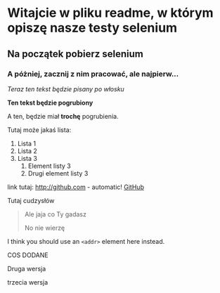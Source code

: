 # Witajcie w pliku readme, w którym opiszę nasze testy selenium

## Na początek pobierz selenium

### A póżniej, zacznij z nim pracować, ale najpierw...

*Teraz ten tekst będzie pisany po włosku*

**Ten tekst będzie pogrubiony**

A ten, będzie miał **trochę** pogrubienia.

Tutaj może jakaś lista:
1. Lista 1
1. Lista 2
1. Lista 3
    1. Element listy 3
    1. Drugi element listy 3
    
link tutaj:
http://github.com - automatic!
[GitHub](http://github.com)


Tutaj cudzysłów

> Ale jaja co Ty gadasz
>
> No nie wierzę

I think you should use an
`<addr>` element here instead.

COS DODANE

Druga wersja

trzecia wersja